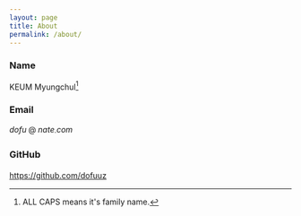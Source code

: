 ```yaml
---
layout: page
title: About
permalink: /about/
---
```

<script>
  MathJax = {
    tex: {
      inlineMath: [['$', '$']]
    }
  };
</script>
<script type="text/javascript" id="MathJax-script" async src="https://cdn.jsdelivr.net/npm/mathjax@3/es5/tex-mml-chtml.js">
</script>

### Name
KEUM Myungchul[^1]

[^1]: ALL CAPS means it's family name.

### Email
$dofu\mathbin{@}nate_\cdot com$

### GitHub
<https://github.com/dofuuz>
　
